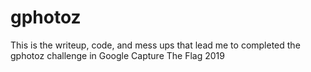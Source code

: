 # gphotoz

This is the writeup, code, and mess ups that lead me to completed the gphotoz challenge in Google Capture The Flag 2019

